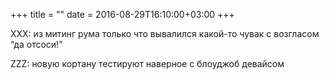 +++
title = ""
date = 2016-08-29T16:10:00+03:00
+++

XXX: из митинг рума только что вывалился какой-то чувак с возгласом “да отсоси!”


ZZZ: новую кортану тестируют наверное с блоуджоб девайсом


